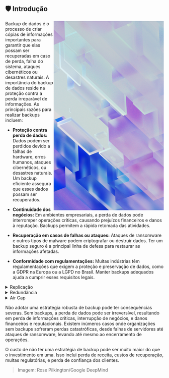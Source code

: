 ## :shield: Introdução

<img align="right" height="600px" src="https://github.com/2uj1m28ohz/Database/blob/main/DataBackup/Image.png"/>

Backup de dados é o processo de criar cópias de informações importantes para garantir que elas possam ser recuperadas em caso de perda, falha do sistema, ataques cibernéticos ou desastres naturais. A importância do backup de dados reside na proteção contra a perda irreparável de informações. As principais razões para realizar backups incluem:

- **Proteção contra perda de dados:** Dados podem ser perdidos devido a falhas de hardware, erros humanos, ataques cibernéticos, ou desastres naturais. Um backup eficiente assegura que esses dados possam ser recuperados.

- **Continuidade dos negócios:** Em ambientes empresariais, a perda de dados pode interromper operações críticas, causando prejuízos financeiros e danos à reputação. Backups permitem a rápida retomada das atividades.

- **Recuperação em casos de falhas ou ataques:** Ataques de ransomware e outros tipos de malware podem criptografar ou destruir dados. Ter um backup seguro é a principal linha de defesa para restaurar as informações afetadas.

- **Conformidade com regulamentações:** Muitas indústrias têm regulamentações que exigem a proteção e preservação de dados, como a GDPR na Europa ou a LGPD no Brasil. Manter backups adequados ajuda a cumprir esses requisitos legais.

<details>
<summary>Replicação</summary>

A replicação de backup é o processo de copiar um backup existente para outro local. Essa cópia envolve a transferência dos dados já armazenados em um backup para um ambiente secundário. A replicação é uma estratégia importante para garantir que, em caso de falha no local de armazenamento primário, os dados possam ser restaurados a partir de uma cópia mantida em outro local, protegendo contra eventos como desastres naturais, falhas de hardware ou ataques cibernéticos.

</details>

<details>
<summary>Redundância</summary>

Redundância de backup refere-se à prática de criar múltiplas cópias dos mesmos dados utilizando diferentes métodos, ferramentas ou softwares independentes. Ao utilizar softwares distintos para realizar backups do mesmo ambiente, você está aumentando a segurança e a resiliência dos dados. Mesmo que um dos métodos ou softwares falhe, as cópias adicionais garantem que os dados ainda possam ser recuperados. A redundância é essencial para mitigar riscos associados a falhas tecnológicas ou erros humanos, adicionando camadas extras de proteção ao processo de backup.

</details>

<details>
<summary>Air Gap</summary>

O conceito de air gap envolve manter uma réplica do backup offline, completamente desconectada da rede ou da internet. Um backup com air gap é inacessível remotamente, o que significa que, mesmo que a rede seja comprometida, o backup permanece seguro.

Backups offline são imunes a ataques online, incluindo ransomwares, que podem criptografar ou destruir backups conectados à rede. Ransomwares geralmente buscam todos os dados conectados à rede para criptografar. Um backup offline garante que, mesmo em um ataque cibernético devastador, uma cópia dos dados estará segura e acessível para recuperação.

</details>

Não adotar uma estratégia robusta de backup pode ter consequências severas. Sem backups, a perda de dados pode ser irreversível, resultando em perda de informações críticas, interrupção de negócios, e danos financeiros e reputacionais. Existem inúmeros casos onde organizações sem backups sofreram perdas catastróficas, desde falhas de servidores até ataques de ransomware, levando até mesmo ao encerramento de operações.

O custo de não ter uma estratégia de backup pode ser muito maior do que o investimento em uma. Isso inclui perda de receita, custos de recuperação, multas regulatórias, e perda de confiança dos clientes.

> Imagem: Rose Pilkington/Google DeepMind
